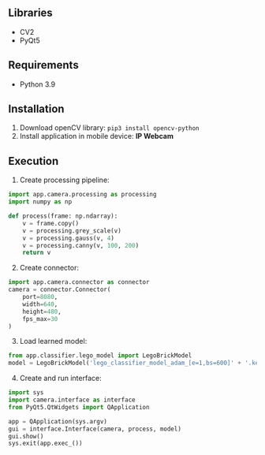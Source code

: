 ## Libraries

- CV2
- PyQt5

## Requirements

- Python 3.9


## Installation

1. Download openCV library: `pip3 install opencv-python`
2. Install application in mobile device: **IP Webcam**

## Execution
1. Create processing pipeline:
```python
import app.camera.processing as processing
import numpy as np

def process(frame: np.ndarray):
    v = frame.copy()
    v = processing.grey_scale(v)
    v = processing.gauss(v, 4)
    v = processing.canny(v, 100, 200)
    return v

```
2. Create connector:
```python
import app.camera.connector as connector
camera = connector.Connector(
    port=8080,
    width=640,
    height=480,
    fps_max=30
)
```
3. Load learned model:
```python
from app.classifier.lego_model import LegoBrickModel
model = LegoBrickModel('lego_classifier_model_adam_[e=1,bs=600]' + '.keras')
```
4. Create and run interface:
```python
import sys
import camera.interface as interface
from PyQt5.QtWidgets import QApplication

app = QApplication(sys.argv)
gui = interface.Interface(camera, process, model)
gui.show()
sys.exit(app.exec_())
```




